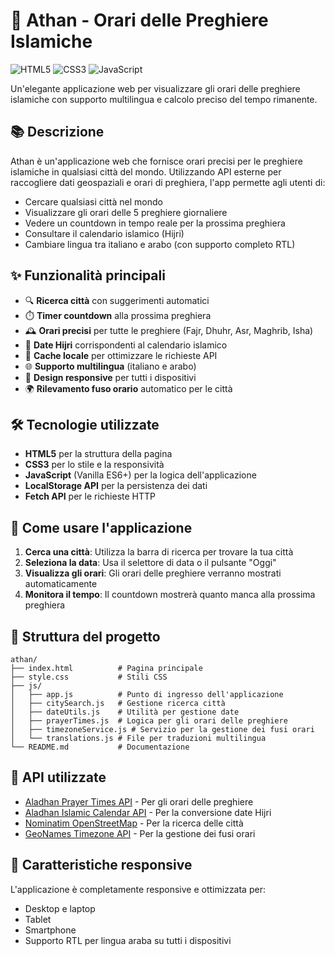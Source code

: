 # 🕌 Athan - Orari delle Preghiere Islamiche

![HTML5](https://img.shields.io/badge/HTML5-E34F26?style=for-the-badge&logo=html5&logoColor=white)
![CSS3](https://img.shields.io/badge/CSS3-1572B6?style=for-the-badge&logo=css3&logoColor=white)
![JavaScript](https://img.shields.io/badge/JavaScript-F7DF1E?style=for-the-badge&logo=javascript&logoColor=black)

Un'elegante applicazione web per visualizzare gli orari delle preghiere islamiche con supporto multilingua e calcolo preciso del tempo rimanente.

## 📚 Descrizione

Athan è un'applicazione web che fornisce orari precisi per le preghiere islamiche in qualsiasi città del mondo. Utilizzando API esterne per raccogliere dati geospaziali e orari di preghiera, l'app permette agli utenti di:

- Cercare qualsiasi città nel mondo
- Visualizzare gli orari delle 5 preghiere giornaliere
- Vedere un countdown in tempo reale per la prossima preghiera
- Consultare il calendario islamico (Hijri)
- Cambiare lingua tra italiano e arabo (con supporto completo RTL)

## ✨ Funzionalità principali

- 🔍 **Ricerca città** con suggerimenti automatici
- ⏱️ **Timer countdown** alla prossima preghiera
- 🕰️ **Orari precisi** per tutte le preghiere (Fajr, Dhuhr, Asr, Maghrib, Isha)
- 📅 **Date Hijri** corrispondenti al calendario islamico
- 🔄 **Cache locale** per ottimizzare le richieste API
- 🌐 **Supporto multilingua** (italiano e arabo)
- 📱 **Design responsive** per tutti i dispositivi
- 🌍 **Rilevamento fuso orario** automatico per le città

## 🛠️ Tecnologie utilizzate

- **HTML5** per la struttura della pagina
- **CSS3** per lo stile e la responsività
- **JavaScript** (Vanilla ES6+) per la logica dell'applicazione
- **LocalStorage API** per la persistenza dei dati
- **Fetch API** per le richieste HTTP

## 🚀 Come usare l'applicazione

1. **Cerca una città**: Utilizza la barra di ricerca per trovare la tua città
2. **Seleziona la data**: Usa il selettore di data o il pulsante "Oggi"
3. **Visualizza gli orari**: Gli orari delle preghiere verranno mostrati automaticamente
4. **Monitora il tempo**: Il countdown mostrerà quanto manca alla prossima preghiera

## 📂 Struttura del progetto

```
athan/
├── index.html          # Pagina principale
├── style.css           # Stili CSS
├── js/
│   ├── app.js          # Punto di ingresso dell'applicazione
│   ├── citySearch.js   # Gestione ricerca città
│   ├── dateUtils.js    # Utilità per gestione date
│   ├── prayerTimes.js  # Logica per gli orari delle preghiere
│   ├── timezoneService.js # Servizio per la gestione dei fusi orari
│   └── translations.js # File per traduzioni multilingua
└── README.md           # Documentazione
```

## 🔄 API utilizzate

- [Aladhan Prayer Times API](https://aladhan.com/prayer-times-api) - Per gli orari delle preghiere
- [Aladhan Islamic Calendar API](https://aladhan.com/islamic-calendar-api) - Per la conversione date Hijri
- [Nominatim OpenStreetMap](https://nominatim.openstreetmap.org/ui/search.html) - Per la ricerca delle città
- [GeoNames Timezone API](https://www.geonames.org/export/web-services.html) - Per la gestione dei fusi orari

## 📱 Caratteristiche responsive

L'applicazione è completamente responsive e ottimizzata per:
- Desktop e laptop
- Tablet
- Smartphone
- Supporto RTL per lingua araba su tutti i dispositivi
